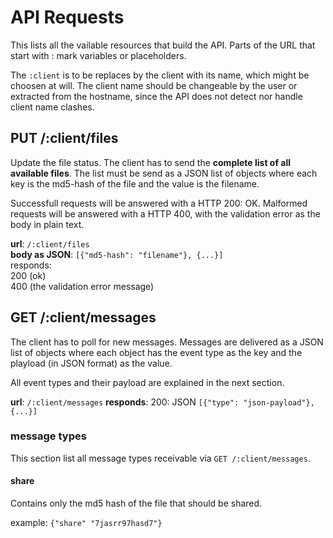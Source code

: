 # API Requests

This lists all the vailable resources that build the API.
Parts of the URL that start with : mark variables or placeholders.

The `:client` is to be replaces by the client with its name, which might be
choosen at will.
The client name should be changeable by the user or extracted from the hostname,
since the API does not detect nor handle client name clashes.


## PUT /:client/files  

Update the file status.
The client has to send the **complete list of all available files**.
The list must be send as a JSON list of objects where each key is the md5-hash
of the file and the value is the filename.

Successfull requests will be answered with a HTTP 200: OK.
Malformed requests will be answered with a HTTP 400, with the validation error
as the body in plain text.

**url**: `/:client/files`  
**body as JSON**: `[{"md5-hash": "filename"}, {...}]`  
responds:   
  200 (ok)  
  400 (the validation error message)


## GET /:client/messages

The client has to poll for new messages.
Messages are delivered as a JSON list of objects where each object has the event
type as the key and the playload (in JSON format) as the value.

All event types and their payload are explained in the next section.

**url**: `/:client/messages`
**responds**:
  200: JSON `[{"type": "json-payload"}, {...}]`

### message types

This section list all message types receivable via
`GET /:client/messages`.

#### share
Contains only the md5 hash of the file that should be shared.

example:
`{"share" "7jasrr97hasd7"}`
